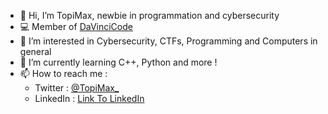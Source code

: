 - 👋 Hi, I’m TopiMax, newbie in programmation and cybersecurity
- 💻 Member of [DaVinciCode](https://davincicode.fr/)
- 👀 I’m interested in Cybersecurity, CTFs, Programming and Computers in general
- 🌱 I’m currently learning C++, Python and more !
- 📫 How to reach me :
  - Twitter : [@TopiMax_](https://www.twitter.com/@TopiMax_)
  - LinkedIn : [Link To LinkedIn](https://www.linkedin.com/in/paul-cuchet/)

<!---
TopiMax2/TopiMax2 is a ✨ special ✨ repository because its `README.md` (this file) appears on your GitHub profile.
You can click the Preview link to take a look at your changes.
--->
